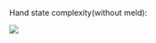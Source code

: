 Hand state complexity(without meld):

![](https://latex.codecogs.com/gif.latex?[x^{14}]((\sum_{n=1}^{4}&space;x^{n})^{36}))
